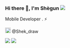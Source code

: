 ### Hi there 👋, I'm Shègun ![](https://pbs.twimg.com/profile_banners/860357608552763393/1593430830/1500x500)

Mobile Developer . ⚡️ 

[<img src='https://cdn.jsdelivr.net/npm/simple-icons@3.0.1/icons/twitter.svg' alt='github' height='18'>](https://twitter.com/Shek_draw)  @Shek_draw

![](https://github.com/Shek863/github-stats/blob/master/generated/overview.svg)
![](https://github.com/Shek863/github-stats/blob/master/generated/languages.svg)

<!--
**sethgnavo/sethgnavo** is a ✨ _special_ ✨ repository because its `README.md` (this file) appears on your GitHub profile.

Here are some ideas to get you started:

- 🔭 I’m currently working on ...
- 🌱 I’m currently learning ...
- 👯 I’m looking to collaborate on ...
- 🤔 I’m looking for help with ...
- 💬 Ask me about ...
- 📫 How to reach me: ...
- 😄 Pronouns: ...
- ⚡ Fun fact: ...
-->

